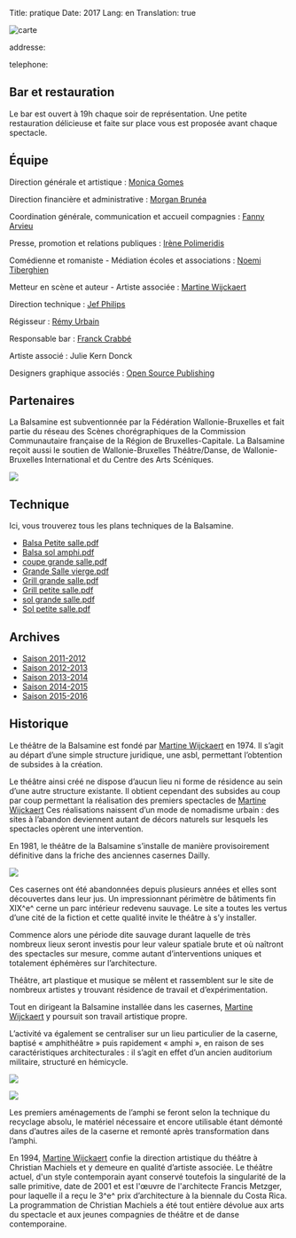 Title: pratique
Date: 2017
Lang: en
Translation: true

![carte](carte.png)

addresse:

telephone:

## Bar et restauration

Le bar est ouvert à 19h chaque soir de représentation. Une petite restauration délicieuse et faite sur place vous est proposée avant chaque spectacle.

## Équipe

Direction générale et artistique
:   [Monica Gomes](mailto:monica.gomes@balsamine.be)

Direction financière et administrative
:   [Morgan Brunéa](mailto:morgan.brunea@balsamine.be)

Coordination générale, communication et accueil compagnies
:   [Fanny Arvieu](mailto:fanny.arvieu@balsamine.be)

Presse, promotion et relations publiques
:   [Irène Polimeridis](mailto:relations.publiques@balsamine.be)

Comédienne et romaniste - Médiation écoles et associations
:   [Noemi Tiberghien](mailto:noemi.tiberghien@balsamine.be)

Metteur en scène et auteur - Artiste associée
:   [Martine Wijckaert](mailto:martine.wijckaert@balsamine.be)

Direction technique
:   [Jef Philips](mailto:jef.philips@balsamine.be)

Régisseur
:   [Rémy Urbain](mailto:remy.urbain@balsamine.be)

Responsable bar
:   [Franck Crabbé](mailto:franck.bar@balsamine.be)

Artiste associé
:   Julie Kern Donck

Designers graphique associés
:   [Open Source Publishing](http://osp.kitchen)

## Partenaires

La Balsamine est subventionnée par la Fédération Wallonie-Bruxelles et
fait partie du réseau des Scènes chorégraphiques de la Commission
Communautaire française de la Région de Bruxelles-Capitale. La Balsamine
reçoit aussi le soutien de Wallonie-Bruxelles Théâtre/Danse, de
Wallonie-Bruxelles International et du Centre des Arts Scéniques.

![](http://balsamine.be/uploads/Partenaires.Partenaires/logos2016.png)


## Technique

Ici, vous trouverez tous les plans techniques de la Balsamine.

- [Balsa Petite salle.pdf](http://balsamine.be/uploads/Balsamine.Technique/Balsa%20Petite%20salle.pdf)
- [Balsa sol amphi.pdf](http://balsamine.be/uploads/Balsamine.Technique/Balsa%20sol%20amphi.pdf)
- [coupe grande salle.pdf](http://balsamine.be/uploads/Balsamine.Technique/coupe%20grande%20salle.pdf)
- [Grande Salle vierge.pdf](http://balsamine.be/uploads/Balsamine.Technique/Grande%20Salle%20vierge.pdf)
- [Grill grande salle.pdf](http://balsamine.be/uploads/Balsamine.Technique/Grill%20grande%20salle.pdf)
- [Grill petite salle.pdf](http://balsamine.be/uploads/Balsamine.Technique/Grill%20petite%20salle.pdf)
- [sol grande salle.pdf](http://balsamine.be/uploads/Balsamine.Technique/sol%20grande%20salle.pdf)
- [Sol petite salle.pdf](http://balsamine.be/uploads/Balsamine.Technique/Sol%20petite%20salle.pdf)


## Archives

- [Saison 2011-2012](http://balsamine.be/index.php/Archives/Saison2011-2012)
- [Saison 2012-2013](http://balsamine.be/index.php/Archives/Saison2012-2013)
- [Saison 2013-2014](http://balsamine.be/index.php/Archives/Saison2013-2014)
- [Saison 2014-2015](http://balsamine.be/index.php/Archives/Saison2014-2015)
- [Saison 2015-2016](http://balsamine.be/index.php/Archives/Saison2015-2016)


## Historique

Le théâtre de la Balsamine est fondé par [Martine
Wijckaert](http://balsamine.be/index.php/Protagonistes/MartineWijckaert) en
1974. Il s’agit au départ d’une simple structure juridique, une asbl,
permettant l’obtention de subsides à la création.

Le théâtre ainsi créé ne dispose d’aucun lieu ni forme de résidence au
sein d’une autre structure existante. Il obtient cependant des subsides
au coup par coup permettant la réalisation des premiers spectacles de
[Martine Wijckaert](http://balsamine.be/index.php/Protagonistes/MartineWijckaert)
Ces réalisations naissent d’un mode de nomadisme urbain : des sites à
l’abandon deviennent autant de décors naturels sur lesquels les
spectacles opèrent une intervention.

En 1981, le théâtre de la Balsamine s’installe de manière provisoirement
définitive dans la friche des anciennes casernes Dailly.

![](http://balsamine.be/uploads/Balsamine.Historique/historique1.jpg)

Ces casernes ont été abandonnées depuis plusieurs années et elles sont
découvertes dans leur jus. Un impressionnant périmètre de bâtiments fin
XIX^e^ cerne un parc intérieur redevenu sauvage. Le site a toutes les
vertus d’une cité de la fiction et cette qualité invite le théâtre à s’y
installer.

Commence alors une période dite sauvage durant laquelle de très nombreux
lieux seront investis pour leur valeur spatiale brute et où naîtront des
spectacles sur mesure, comme autant d’interventions uniques et
totalement éphémères sur l’architecture.

Théâtre, art plastique et musique se mêlent et rassemblent sur le site
de nombreux artistes y trouvant résidence de travail et
d’expérimentation.

Tout en dirigeant la Balsamine installée dans les casernes, [Martine
Wijckaert](http://balsamine.be/index.php/Protagonistes/MartineWijckaert)
y poursuit son travail artistique propre.

L’activité va également se centraliser sur un lieu particulier de la
caserne, baptisé « amphithéâtre » puis rapidement « amphi », en raison
de ses caractéristiques architecturales : il s’agit en effet d’un ancien
auditorium militaire, structuré en hémicycle.

![](http://balsamine.be/uploads/Balsamine.Historique/historique2.jpg)

![](http://balsamine.be/uploads/Balsamine.Historique/historique3.jpg)

Les premiers aménagements de l’amphi se feront selon la technique du
recyclage absolu, le matériel nécessaire et encore utilisable étant
démonté dans d’autres ailes de la caserne et remonté après
transformation dans l’amphi.

En 1994, [Martine
Wijckaert](http://balsamine.be/index.php/Protagonistes/MartineWijckaert)
confie la direction artistique du théâtre à Christian Machiels et y
demeure en qualité d’artiste associée. Le théâtre actuel, d'un style
contemporain ayant conservé toutefois la singularité de la salle
primitive, date de 2001 et est l'œuvre de l'architecte Francis Metzger,
pour laquelle il a reçu le 3^e^ prix d’architecture à la biennale du
Costa Rica. La programmation de Christian Machiels a été tout entière
dévolue aux arts du spectacle et aux jeunes compagnies de théâtre et de
danse contemporaine.
